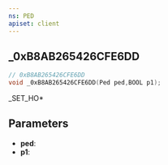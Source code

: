 ```yaml
---
ns: PED
apiset: client
---
```

## _0xB8AB265426CFE6DD

```c
// 0xB8AB265426CFE6DD
void _0xB8AB265426CFE6DD(Ped ped,BOOL p1);
```

_SET_HO*

## Parameters
* **ped**:
* **p1**:



